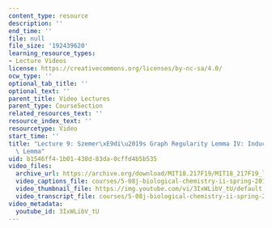 ```yaml
---
content_type: resource
description: ''
end_time: ''
file: null
file_size: '192439620'
learning_resource_types:
- Lecture Videos
license: https://creativecommons.org/licenses/by-nc-sa/4.0/
ocw_type: ''
optional_tab_title: ''
optional_text: ''
parent_title: Video Lectures
parent_type: CourseSection
related_resources_text: ''
resource_index_text: ''
resourcetype: Video
start_time: ''
title: "Lecture 9: Szemer\xE9di\u2019s Graph Regularity Lemma IV: Induced Removal\
  \ Lemma"
uid: b1546ff4-1b01-438d-83da-0cffd4b5b535
video_files:
  archive_url: https://archive.org/download/MIT18.217F19/MIT18_217F19_lec09_300k.mp4
  video_captions_file: courses/5-08j-biological-chemistry-ii-spring-2016/3IxWLibV_tU_captions.vtt
  video_thumbnail_file: https://img.youtube.com/vi/3IxWLibV_tU/default.jpg
  video_transcript_file: courses/5-08j-biological-chemistry-ii-spring-2016/3IxWLibV_tU_transcript.pdf
video_metadata:
  youtube_id: 3IxWLibV_tU
---
```

